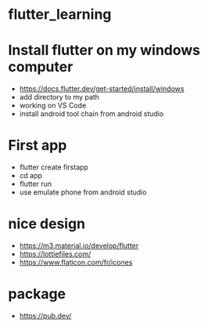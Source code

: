 # flutter_learning

# Install flutter on my windows computer
- https://docs.flutter.dev/get-started/install/windows
- add directory to my path
- working on VS Code
- install android tool chain from android studio

# First app
- flutter create firstapp
- cd app
- flutter run
- use emulate phone from android studio

# nice design
- https://m3.material.io/develop/flutter
- https://lottiefiles.com/
- https://www.flaticon.com/fr/icones

# package
- https://pub.dev/